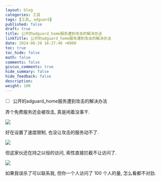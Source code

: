 ```yaml
---
layout: blog
categories: 工具
tags: [工具, adguard]
published: false
draft: true
title: 公开的adguard_home服务遭到攻击的解决办法
linkTitle: 公开的adguard_home服务遭到攻击的解决办法
date: 2024-06-28 16:27:46 +0800
toc: true
toc_hide: false
math: false
comments: false
giscus_comments: true
hide_summary: false
hide_feedback: false
description: 
weight: 100
---
```


- [ ] 公开的adguard_home服务遭到攻击的解决办法

弄个免费服务还会被攻击, 真是闲着没事干.

![](https://s2.loli.net/2024/05/15/x3hX6qWR2k8VPTA.png)

好在设置了速度限制, 也没让攻击的服务动不了.

![](https://s2.loli.net/2024/05/15/Yloig6dkc9LCDGt.png)

但这家伙还在持之以恒的访问, 索性直接拦截不让访问了.

![](https://s2.loli.net/2024/05/15/7Bp24Ab1qZzuFCy.png)

如果我误杀了可以联系我, 但你一个人访问了 100 个人的量, 怎么看都不对劲.
